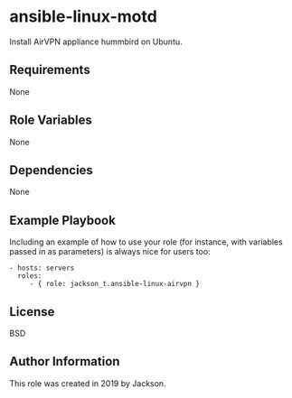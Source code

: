 ansible-linux-motd
=========

Install AirVPN appliance hummbird on Ubuntu.

Requirements
------------

None

Role Variables
--------------

None

Dependencies
------------

None

Example Playbook
----------------

Including an example of how to use your role (for instance, with variables
passed in as parameters) is always nice for users too:

    - hosts: servers
      roles:
         - { role: jackson_t.ansible-linux-airvpn }

License
-------

BSD

Author Information
------------------

This role was created in 2019 by Jackson.
